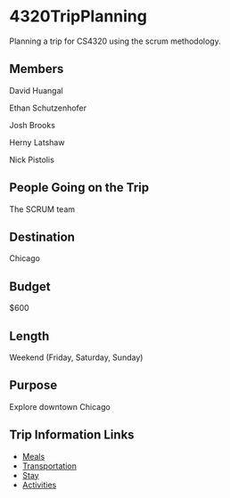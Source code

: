 # 4320TripPlanning
Planning a trip for CS4320 using the scrum methodology.

## Members
David Huangal

Ethan Schutzenhofer

Josh Brooks

Herny Latshaw

Nick Pistolis

## People Going on the Trip
The SCRUM team

## Destination
Chicago

## Budget
$600

## Length
Weekend (Friday, Saturday, Sunday)

## Purpose
Explore downtown Chicago

## Trip Information Links
* [Meals](/meals.md)
* [Transportation](transportation.md)
* [Stay](shelter.md)
* [Activities](activities.md)
